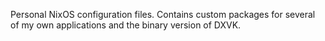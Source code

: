 Personal NixOS configuration files. Contains custom packages for several of my own applications and the binary version of DXVK.
